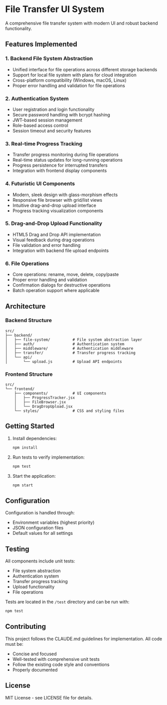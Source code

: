 # File Transfer UI System

A comprehensive file transfer system with modern UI and robust backend functionality.

## Features Implemented

### 1. Backend File System Abstraction
- Unified interface for file operations across different storage backends
- Support for local file system with plans for cloud integration
- Cross-platform compatibility (Windows, macOS, Linux)
- Proper error handling and validation for file operations

### 2. Authentication System
- User registration and login functionality
- Secure password handling with bcrypt hashing
- JWT-based session management
- Role-based access control
- Session timeout and security features

### 3. Real-time Progress Tracking
- Transfer progress monitoring during file operations
- Real-time status updates for long-running operations
- Progress persistence for interrupted transfers
- Integration with frontend display components

### 4. Futuristic UI Components
- Modern, sleek design with glass-morphism effects
- Responsive file browser with grid/list views
- Intuitive drag-and-drop upload interface
- Progress tracking visualization components

### 5. Drag-and-Drop Upload Functionality
- HTML5 Drag and Drop API implementation
- Visual feedback during drag operations
- File validation and error handling
- Integration with backend file upload endpoints

### 6. File Operations
- Core operations: rename, move, delete, copy/paste
- Proper error handling and validation
- Confirmation dialogs for destructive operations
- Batch operation support where applicable

## Architecture

### Backend Structure
```
src/
├── backend/
│   ├── file-system/          # File system abstraction layer
│   ├── auth/                 # Authentication system
│   ├── middleware/           # Authentication middleware
│   ├── transfer/             # Transfer progress tracking
│   └── api/
│       └── upload.js         # Upload API endpoints
```

### Frontend Structure
```
src/
└── frontend/
    ├── components/           # UI components
    │   ├── ProgressTracker.jsx
    │   ├── FileBrowser.jsx
    │   └── DragDropUpload.jsx
    └── styles/               # CSS and styling files
```

## Getting Started

1. Install dependencies:
   ```bash
   npm install
   ```

2. Run tests to verify implementation:
   ```bash
   npm test
   ```

3. Start the application:
   ```bash
   npm start
   ```

## Configuration

Configuration is handled through:
- Environment variables (highest priority)
- JSON configuration files
- Default values for all settings

## Testing

All components include unit tests:
- File system abstraction
- Authentication system
- Transfer progress tracking
- Upload functionality
- File operations

Tests are located in the `/test` directory and can be run with:
```bash
npm test
```

## Contributing

This project follows the CLAUDE.md guidelines for implementation. All code must be:
- Concise and focused
- Well-tested with comprehensive unit tests
- Follow the existing code style and conventions
- Properly documented

## License

MIT License - see LICENSE file for details.